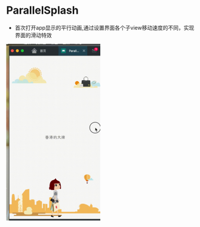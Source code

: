 ﻿# ParallelSplash
- 首次打开app显示的平行动画,通过设置界面各个子view移动速度的不同，实现界面的滑动特效
<img src="https://github.com/hello-brothers/ParallelSplash/blob/master/imgs/pic.gif" height="50%" width="50%" >


